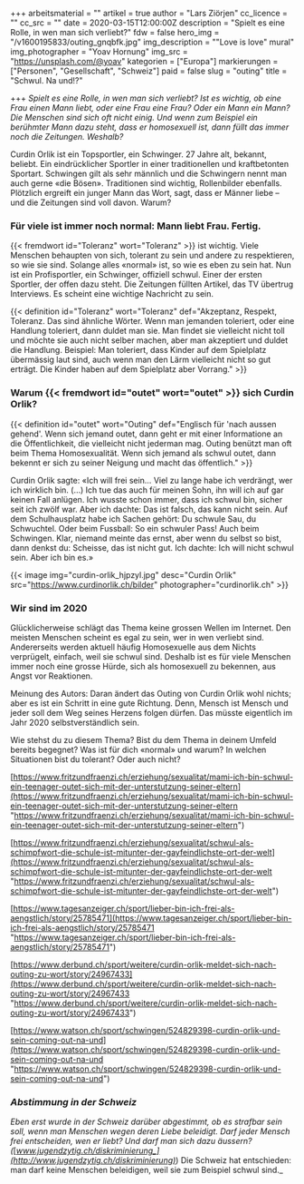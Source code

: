 +++
arbeitsmaterial = ""
artikel = true
author = "Lars Ziörjen"
cc_licence = ""
cc_src = ""
date = 2020-03-15T12:00:00Z
description = "Spielt es eine Rolle, in wen man sich verliebt?"
fdw = false
hero_img = "/v1600195833/outing_gnqbfk.jpg"
img_description = "\"Love is love\" mural"
img_photographer = "Yoav Hornung"
img_src = "https://unsplash.com/@yoav"
kategorien = ["Europa"]
markierungen = ["Personen", "Gesellschaft", "Schweiz"]
paid = false
slug = "outing"
title = "Schwul. Na und!?"

+++
_Spielt es eine Rolle, in wen man sich verliebt? Ist es wichtig, ob eine Frau einen Mann liebt, oder eine Frau eine Frau? Oder ein Mann ein Mann? Die Menschen sind sich oft nicht einig. Und wenn zum Beispiel ein berühmter Mann dazu steht, dass er homosexuell ist, dann füllt das immer noch die Zeitungen. Weshalb?_

Curdin Orlik ist ein Topsportler, ein Schwinger. 27 Jahre alt, bekannt, beliebt. Ein eindrücklicher Sportler in einer traditionellen und kraftbetonten Sportart. Schwingen gilt als sehr männlich und die Schwingern nennt man auch gerne «die Bösen». Traditionen sind wichtig, Rollenbilder ebenfalls. Plötzlich ergreift ein junger Mann das Wort, sagt, dass er Männer liebe – und die Zeitungen sind voll davon. Warum?

### Für viele ist immer noch normal: Mann liebt Frau. Fertig.

{{< fremdwort id="Toleranz" wort="Toleranz" >}} ist wichtig. Viele Menschen behaupten von sich, tolerant zu sein und andere zu respektieren, so wie sie sind. Solange alles «normal» ist, so wie es eben zu sein hat. Nun ist ein Profisportler, ein Schwinger, offiziell schwul. Einer der ersten Sportler, der offen dazu steht. Die Zeitungen füllten Artikel, das TV übertrug Interviews. Es scheint eine wichtige Nachricht zu sein.

{{< definition id="Toleranz" wort="Toleranz" def="Akzeptanz, Respekt, Toleranz. Das sind ähnliche Wörter. Wenn man jemanden toleriert, oder eine Handlung toleriert, dann duldet man sie. Man findet sie vielleicht nicht toll und möchte sie auch nicht selber machen, aber man akzeptiert und duldet die Handlung. Beispiel: Man toleriert, dass Kinder auf dem Spielplatz übermässig laut sind, auch wenn man den Lärm vielleicht nicht so gut erträgt. Die Kinder haben auf dem Spielplatz aber Vorrang." >}}

### Warum {{< fremdwort id="outet" wort="outet" >}} sich Curdin Orlik?

{{< definition id="outet" wort="Outing" def="Englisch für 'nach aussen gehend'. Wenn sich jemand outet, dann geht er mit einer Informatione an die Öffentlichkeit, die vielleicht nicht jederman mag. Outing benützt man oft beim Thema Homosexualität. Wenn sich jemand als schwul outet, dann bekennt er sich zu seiner Neigung und macht das öffentlich." >}}

Curdin Orlik sagte: «Ich will frei sein… Viel zu lange habe ich verdrängt, wer ich wirklich bin. (…) Ich tue das auch für meinen Sohn, ihn will ich auf gar keinen Fall anlügen. Ich wusste schon immer, dass ich schwul bin, sicher seit ich zwölf war. Aber ich dachte: Das ist falsch, das kann nicht sein. Auf dem Schulhausplatz habe ich Sachen gehört: Du schwule Sau, du Schwuchtel. Oder beim Fussball: So ein schwuler Pass! Auch beim Schwingen. Klar, niemand meinte das ernst, aber wenn du selbst so bist, dann denkst du: Scheisse, das ist nicht gut. Ich dachte: Ich will nicht schwul sein. Aber ich bin es.»

{{< image img="curdin-orlik_hjpzyl.jpg" desc="Curdin Orlik" src="https://www.curdinorlik.ch/bilder" photographer="curdinorlik.ch" >}}

### Wir sind im 2020

Glücklicherweise schlägt das Thema keine grossen Wellen im Internet. Den meisten Menschen scheint es egal zu sein, wer in wen verliebt sind. Andererseits werden aktuell häufig Homosexuelle aus dem Nichts verprügelt, einfach, weil sie schwul sind. Deshalb ist es für viele Menschen immer noch eine grosse Hürde, sich als homosexuell zu bekennen, aus Angst vor Reaktionen.

Meinung des Autors: Daran ändert das Outing von Curdin Orlik wohl nichts; aber es ist ein Schritt in eine gute Richtung. Denn, Mensch ist Mensch und jeder soll dem Weg seines Herzens folgen dürfen. Das müsste eigentlich im Jahr 2020 selbstverständlich sein.

Wie stehst du zu diesem Thema? Bist du dem Thema in deinem Umfeld bereits begegnet? Was ist für dich «normal» und warum? In welchen Situationen bist du tolerant? Oder auch nicht?

​[https://www.fritzundfraenzi.ch/erziehung/sexualitat/mami-ich-bin-schwul-ein-teenager-outet-sich-mit-der-unterstutzung-seiner-eltern](https://www.fritzundfraenzi.ch/erziehung/sexualitat/mami-ich-bin-schwul-ein-teenager-outet-sich-mit-der-unterstutzung-seiner-eltern "https://www.fritzundfraenzi.ch/erziehung/sexualitat/mami-ich-bin-schwul-ein-teenager-outet-sich-mit-der-unterstutzung-seiner-eltern")

[https://www.fritzundfraenzi.ch/erziehung/sexualitat/schwul-als-schimpfwort-die-schule-ist-mitunter-der-gayfeindlichste-ort-der-welt](https://www.fritzundfraenzi.ch/erziehung/sexualitat/schwul-als-schimpfwort-die-schule-ist-mitunter-der-gayfeindlichste-ort-der-welt "https://www.fritzundfraenzi.ch/erziehung/sexualitat/schwul-als-schimpfwort-die-schule-ist-mitunter-der-gayfeindlichste-ort-der-welt")

[https://www.tagesanzeiger.ch/sport/lieber-bin-ich-frei-als-aengstlich/story/25785471](https://www.tagesanzeiger.ch/sport/lieber-bin-ich-frei-als-aengstlich/story/25785471 "https://www.tagesanzeiger.ch/sport/lieber-bin-ich-frei-als-aengstlich/story/25785471")

[https://www.derbund.ch/sport/weitere/curdin-orlik-meldet-sich-nach-outing-zu-wort/story/24967433](https://www.derbund.ch/sport/weitere/curdin-orlik-meldet-sich-nach-outing-zu-wort/story/24967433 "https://www.derbund.ch/sport/weitere/curdin-orlik-meldet-sich-nach-outing-zu-wort/story/24967433")

[https://www.watson.ch/sport/schwingen/524829398-curdin-orlik-und-sein-coming-out-na-und](https://www.watson.ch/sport/schwingen/524829398-curdin-orlik-und-sein-coming-out-na-und "https://www.watson.ch/sport/schwingen/524829398-curdin-orlik-und-sein-coming-out-na-und")

### _Abstimmung in der Schweiz_

_Eben erst wurde in der Schweiz darüber abgestimmt, ob es strafbar sein soll, wenn man Menschen wegen deren Liebe beleidigt. Darf jeder Mensch frei entscheiden, wen er liebt? Und darf man sich dazu äussern? (_[_www.jugendzytig.ch/diskriminierung_](http://www.jugendzytig.ch/diskriminierung)_) Die Schweiz hat entschieden: man darf keine Menschen beleidigen, weil sie zum Beispiel schwul sind._